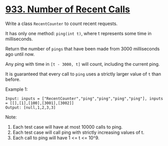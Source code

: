 # [933. Number of Recent Calls](https://leetcode.com/problems/number-of-recent-calls/)

Write a class `RecentCounter` to count recent requests.

It has only one method: `ping(int t)`, where t represents some time in milliseconds.

Return the number of `pings` that have been made from 3000 milliseconds ago until now.

Any ping with time in `[t - 3000, t]` will count, including the current ping.

It is guaranteed that every call to `ping` uses a strictly larger value of `t` than before.

Example 1:

```text
Input: inputs = ["RecentCounter","ping","ping","ping","ping"], inputs = [[],[1],[100],[3001],[3002]]
Output: [null,1,2,3,3]
```

Note:

1. Each test case will have at most 10000 calls to ping.
1. Each test case will call ping with strictly increasing values of t.
1. Each call to ping will have 1 <= t <= 10^9.